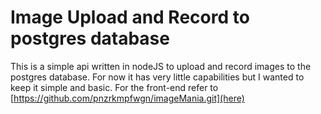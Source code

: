 # Image Upload and Record to postgres database

This is a simple api written in nodeJS to upload and record images to the postgres database. For now it has very little capabilities but I wanted to keep it simple and basic. For the front-end refer to [https://github.com/pnzrkmpfwgn/imageMania.git](here)
